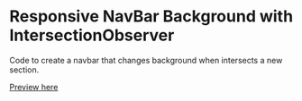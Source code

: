 # Responsive NavBar Background with IntersectionObserver
Code to create a navbar that changes background when intersects a new section.

<a href="https://rawcdn.githack.com/SOCRAMBLLE/Responsive-NavBar-Background/79d93e3f72dec160eed757a127040ea5f1230318/index.html" target="_blank"> Preview here </a>